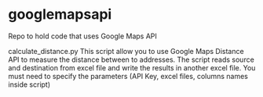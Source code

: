 # googlemapsapi
Repo to hold code that uses Google Maps API

calculate_distance.py
This script allow you to use Google Maps Distance API to measure the distance between to addresses. The script reads source and destination from excel file and write the results in another excel file. You must need to specify the parameters (API Key, excel files, columns names inside script)